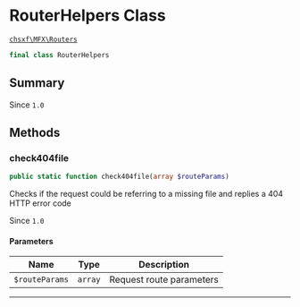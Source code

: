 # RouterHelpers Class

[`chsxf\MFX\Routers`](API-Namespace-Routers)

```php
final class RouterHelpers
```

## Summary

Since `1.0`

## Methods

### check404file

```php
public static function check404file(array $routeParams)
```

Checks if the request could be referring to a missing file and replies a 404 HTTP error code

Since `1.0`

#### Parameters

| Name           | Type    | Description              |
| -------------- | ------- | ------------------------ |
| `$routeParams` | `array` | Request route parameters |

---

